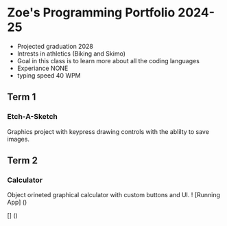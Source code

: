 # Zoe's Programming Portfolio 2024-25 
* Projected graduation 2028
* Intrests in athletics (Biking and Skimo)
* Goal in this class is to learn more about all the coding languages
* Experiance NONE
* typing speed 40 WPM

## Term 1 
### Etch-A-Sketch
Graphics project with keypress drawing controls with the ablilty to save images. 

## Term 2 
### Calculator 
Object orineted graphical calculator with custom buttons and UI. 
! [Running App] ()

[] () 
